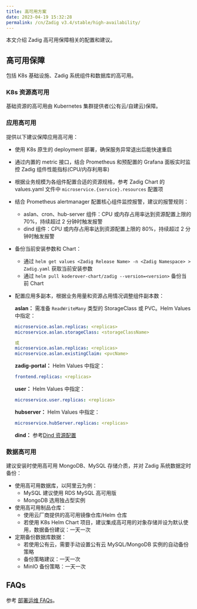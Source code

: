 ```yaml
---
title: 高可用方案
date: 2023-04-19 15:32:28
permalink: /cn/Zadig v3.4/stable/high-availability/
---
```


本文介绍 Zadig 高可用保障相关的配置和建议。

## 高可用保障

包括 K8s 基础设施、Zadig 系统组件和数据库的高可用。

### K8s 资源高可用

基础资源的高可用由 Kubernetes 集群提供者(公有云/自建云)保障。

### 应用高可用

提供以下建议保障应用高可用：

- 使用 K8s 原生的 deployment 部署，确保服务异常退出后能快速重启
- 通过内置的 metric 接口，结合 Prometheus 和预配置的 Grafana 面板实时监控 Zadig 组件性能指标(CPU/内存利用率)
- 根据业务规模为各组件配置合适的资源规格，参考 Zadig Chart 的 values.yaml 文件中 `microservice.{service}.resources` 配置项
- 结合 Prometheus alertmanager 配置核心组件监控报警，建议的报警规则：
  - aslan、cron、hub-server 组件：CPU 或内存占用率达到资源配置上限的 70%，持续超过 2 分钟时触发报警
  - dind 组件：CPU 或内存占用率达到资源配置上限的 80%，持续超过 2 分钟时触发报警
- 备份当前安装参数和 Chart：
  - 通过 `helm get values <Zadig Release Name> -n <Zadig Namespace> > Zadig.yaml` 获取当前安装参数
  - 通过 `helm pull koderover-chart/zadig --version=<version>` 备份当前 Chart
- 配置应用多副本，根据业务用量和资源占用情况调整组件副本数：

  **aslan：** 需准备 `ReadWriteMany` 类型的 StorageClass 或 PVC。Helm Values 中指定：
  ```yaml
  microservice.aslan.replicas: <replicas>
  microservice.aslan.storageClass: <storageClassName>

  或
  microservice.aslan.replicas: <replicas>
  microservice.aslan.existingClaim: <pvcName>
  ```

  **zadig-portal：** Helm Values 中指定：
  ```yaml
  frontend.replicas: <replicas>
  ```

  **user：** Helm Values 中指定：
  ```yaml
  microservice.user.replicas: <replicas>
  ```

  **hubserver：** Helm Values 中指定：
  ```yaml
  microservice.hubServer.replicas: <replicas>
  ```

  **dind：** 参考[Dind 资源配置](/cn/Zadig%20v3.4/pages/cluster_manage/#dind-资源配置)

### 数据高可用

建议安装时使用高可用 MongoDB、MySQL 存储介质，并对 Zadig 系统数据定时备份：

- 使用高可用数据库，以阿里云为例：
  - MySQL 建议使用 RDS MySQL 高可用版
  - MongoDB 选用独占型实例
- 使用高可用制品仓库：
  - 使用云厂商提供的高可用镜像仓库/Helm 仓库
  - 若使用 K8s Helm Chart 项目，建议集成高可用的对象存储并设为默认使用，数据备份建议：一天一次
- 定期备份数据库数据：
  - 若使用公有云，需要手动设置公有云 MySQL/MongoDB 实例的自动备份策略
  - 备份策略建议：一天一次
  - MinIO 备份策略：一天一次

## FAQs

参考 [部署运维 FAQs](/cn/Zadig%20v3.4/faq/debug-system/)。

